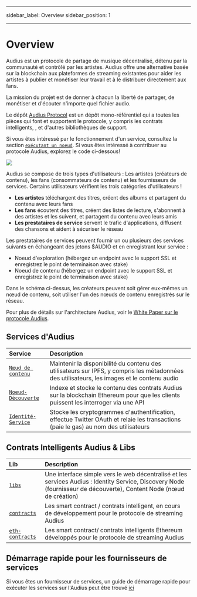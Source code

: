 - - -
sidebar_label: Overview sidebar_position: 1
- - -

# Overview

Audius est un protocole de partage de musique décentralisé, détenu par la communauté et contrôlé par les artistes. Audius offre une alternative basée sur la blockchain aux plateformes de streaming existantes pour aider les artistes à publier et monétiser leur travail et à le distribuer directement aux fans.

La mission du projet est de donner à chacun la liberté de partager, de monétiser et d'écouter n'importe quel fichier audio.

Le dépôt [Audius Protocol](https://github.com/AudiusProject/audius-protocol) est un dépôt mono-référentiel qui a toutes les pièces qui font et supportent le protocole, y compris les contrats intelligents, , et d'autres bibliothèques de support.

Si vous êtes intéressé par le fonctionnement d'un service, consultez la section [`exécutant un noeud`](../token/running-a-node/introduction.md). Si vous êtes intéressé à contribuer au protocole Audius, explorez le code ci-dessous!

![](/img/architecture.png)

Audius se compose de trois types d'utilisateurs : Les artistes (créateurs de contenu), les fans (consommateurs de contenu) et les fournisseurs de services. Certains utilisateurs vérifient les trois catégories d'utilisateurs !

* **Les artistes** téléchargent des titres, créent des albums et partagent du contenu avec leurs fans
* **Les fans** écoutent des titres, créent des listes de lecture, s'abonnent à des artistes et les suivent, et partagent du contenu avec leurs amis
* **Les prestataires de service** servent le trafic d'applications, diffusent des chansons et aident à sécuriser le réseau

Les prestataires de services peuvent fournir un ou plusieurs des services suivants en échangeant des jetons $AUDIO et en enregistrant leur service :

* Noeud d'exploration \(hébergez un endpoint avec le support SSL et enregistrez le point de terminaison avec stake\)
* Noeud de contenu \(hébergez un endpoint avec le support SSL et enregistrez le point de terminaison avec stake\)

Dans le schéma ci-dessus, les créateurs peuvent soit gérer eux-mêmes un nœud de contenu, soit utiliser l'un des nœuds de contenu enregistrés sur le réseau.

Pour plus de détails sur l'architecture Audius, voir le [ White Paper sur le protocole Audius](whitepaper.md).

## Services d'Audius

| Service                                                                                               | Description                                                                                                                                 |
|:----------------------------------------------------------------------------------------------------- |:------------------------------------------------------------------------------------------------------------------------------------------- |
| [`Nœud de contenu`](https://github.com/AudiusProject/audius-protocol/tree/master/creator-node)        | Maintenir la disponibilité du contenu des utilisateurs sur IPFS, y compris les métadonnées des utilisateurs, les images et le contenu audio |
| [`Noeud-Découverte`](https://github.com/AudiusProject/audius-protocol/tree/master/discovery-provider) | Indexe et stocke le contenu des contrats Audius sur la blockchain Ethereum pour que les clients puissent les interroger via une API         |
| [`Identité-Service`](https://github.com/AudiusProject/audius-protocol/tree/master/identity-service)   | Stocke les cryptogrammes d'authentification, effectue Twitter OAuth et relaie les transactions (paie le gas) au nom des utilisateurs        |

## Contrats Intelligents Audius & Libs

| Lib                                                                                           | Description                                                                                                                                                          |
|:--------------------------------------------------------------------------------------------- |:-------------------------------------------------------------------------------------------------------------------------------------------------------------------- |
| [`libs`](https://github.com/AudiusProject/audius-protocol/tree/master/libs)                   | Une interface simple vers le web décentralisé et les services Audius : Identity Service, Discovery Node (fournisseur de découverte), Content Node (nœud de création) |
| [`contracts`](https://github.com/AudiusProject/audius-protocol/tree/master/contracts)         | Les smart contract / contrats intelligent, en cours de développement pour le protocole de streaming Audius                                                           |
| [`eth-contracts`](https://github.com/AudiusProject/audius-protocol/tree/master/eth-contracts) | Les smart contract/ contrats intelligents Ethereum développés pour le protocole de streaming Audius                                                                  |

## Démarrage rapide pour les fournisseurs de services

Si vous êtes un fournisseur de services, un guide de démarrage rapide pour exécuter les services sur l'Audius peut être trouvé [ici](../token/running-a-node/introduction.md)
